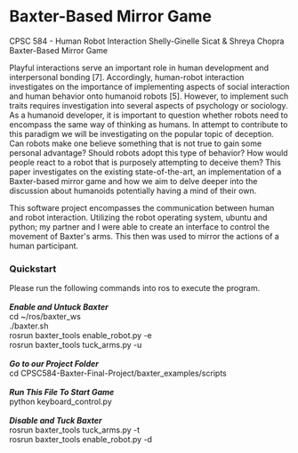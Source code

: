 # Baxter-Based Mirror Game

CPSC 584 - Human Robot Interaction
Shelly-Ginelle Sicat & Shreya Chopra
Baxter-Based Mirror Game

Playful interactions serve an important role in human development and interpersonal bonding [7]. Accordingly, human-robot interaction investigates on the importance of implementing aspects of social interaction and human behavior onto humanoid robots [5]. However, to implement such traits requires investigation into several aspects of psychology or sociology. As a humanoid developer, it is important to question whether robots need to encompass the same way of thinking as humans. In attempt to contribute to this paradigm we will be investigating on the popular topic of deception. Can robots make one believe something that is not true to gain some personal advantage? Should robots adopt this type of behavior? How would people react to a robot that is purposely attempting to deceive them? This paper investigates on the existing state-of-the-art, an implementation of a Baxter-based mirror game and how we aim to delve deeper into the discussion about humanoids potentially having a mind of their own.

This software project encompasses the communication between human and robot interaction. Utilizing the robot operating system, ubuntu and python; my partner and I were able to create an interface to control the movement of Baxter's arms. This then was used to mirror the actions of a human participant.

### Quickstart
Please run the following commands into ros to execute the program.
<br><br>
<b><i>Enable and Untuck Baxter</i></b>
<br>cd ~/ros/baxter_ws
<br>./baxter.sh
<br>rosrun baxter_tools enable_robot.py -e
<br>rosrun baxter_tools tuck_arms.py -u
<br><br>
<b><i>Go to our Project Folder</i></b>
<br>cd CPSC584-Baxter-Final-Project/baxter_examples/scripts
<br><br>
<b><i>Run This File To Start Game</i></b>
<br>python keyboard_control.py
<br><br>
<b><i>Disable and Tuck Baxter</i></b>
<br>rosrun baxter_tools tuck_arms.py -t
<br>rosrun baxter_tools enable_robot.py -d
